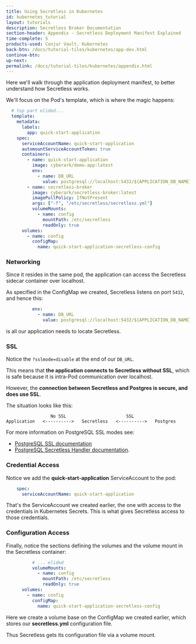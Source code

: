 ```yaml
---
title: Using Secretless in Kubernetes
id: kubernetes_tutorial
layout: tutorials
description: Secretless Broker Documentation
section-header: Appendix - Secretless Deployment Manifest Explained
time-complete: 5
products-used: Conjur Vault, Kubernetes
back-btn: /docs/tutorial-tiles/kubernetes/app-dev.html
continue-btn:
up-next:
permalink: /docs/tutorial-tiles/kubernetes/appendix.html
---
```

Here we'll walk through the application deployment manifest, to better
understand how Secretless works.

We'll focus on the Pod's template, which is where the magic happens:

```yaml
  # top part elided...
  template:
    metadata:
      labels:
        app: quick-start-application
    spec:
      serviceAccountName: quick-start-application
      automountServiceAccountToken: true
      containers:
        - name: quick-start-application
          image: cyberark/demo-app:latest
          env:
            - name: DB_URL
              value: postgresql://localhost:5432/${APPLICATION_DB_NAME}?sslmode=disable
        - name: secretless-broker
          image: cyberark/secretless-broker:latest
          imagePullPolicy: IfNotPresent
          args: ["-f", "/etc/secretless/secretless.yml"]
          volumeMounts:
            - name: config
              mountPath: /etc/secretless
              readOnly: true
      volumes:
        - name: config
          configMap:
            name: quick-start-application-secretless-config
```

### Networking

Since it resides in the same pod, the application can access the Secretless
sidecar container over localhost.

As specified in the ConfigMap we created, Secretless listens on port
`5432`, and hence this:

```yaml
          env:
            - name: DB_URL
              value: postgresql://localhost:5432/${APPLICATION_DB_NAME}?sslmode=disable
```

is all our application needs to locate Secretless.

### SSL

Notice the `?sslmode=disable` at the end of our `DB_URL`.

This means that **the application connects to Secretless without SSL**, which
is safe because it is intra-Pod communication over localhost.

However, the **connection between Secretless and Postgres is secure, and does
use SSL**.  

The situation looks like this:

```
                 No SSL                       SSL
Application   <---------->   Secretless   <---------->   Postgres
```

For more information on PostgreSQL SSL modes see:

- [PostgreSQL SSL documentation](https://www.postgresql.org/docs/9.6/libpq-ssl.html)
- [PostgreSQL Secretless Handler documentation](https://docs.secretless.io/Latest/en/Content/References/handlers/postgres.htm).

### Credential Access

Notice we add the **quick-start-application** ServiceAccount to the pod:

```yaml
    spec:
      serviceAccountName: quick-start-application
```

That's the ServiceAccount we created earlier, the one with access to the
credentials in Kubernetes Secrets.  This is what gives Secretless access
to those credentials.

### Configuration Access

Finally, notice the sections defining the volumes and the volume mount in the
Secretless container:

```yaml
          # ... elided
          volumeMounts:
            - name: config
              mountPath: /etc/secretless
              readOnly: true
      volumes:
        - name: config
          configMap:
            name: quick-start-application-secretless-config
```

Here we create a volume base on the ConfigMap we created earlier, which stores
our **secretless.yml** configuration file.

Thus Secretless gets its configuration file via a volume mount.
